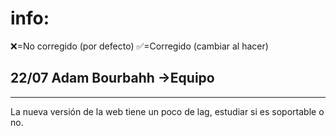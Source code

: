 # info:
❌=No corregido (por defecto)
✅=Corregido (cambiar al hacer)
## 22/07 Adam Bourbahh ->Equipo
---
La nueva versión de la web tiene un poco de lag, estudiar si es soportable o no.
